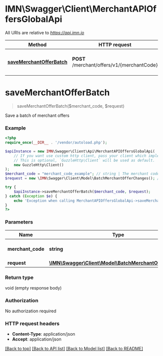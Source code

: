 # IMN\Swagger\Client\MerchantAPIOffersGlobalApi

All URIs are relative to *https://api.imn.io*

Method | HTTP request | Description
------------- | ------------- | -------------
[**saveMerchantOfferBatch**](MerchantAPIOffersGlobalApi.md#saveMerchantOfferBatch) | **POST** /merchant/offers/v1/{merchantCode} | Save a batch of merchant offers


# **saveMerchantOfferBatch**
> saveMerchantOfferBatch($merchant_code, $request)

Save a batch of merchant offers

### Example
```php
<?php
require_once(__DIR__ . '/vendor/autoload.php');

$apiInstance = new IMN\Swagger\Client\Api\MerchantAPIOffersGlobalApi(
    // If you want use custom http client, pass your client which implements `GuzzleHttp\ClientInterface`.
    // This is optional, `GuzzleHttp\Client` will be used as default.
    new GuzzleHttp\Client()
);
$merchant_code = "merchant_code_example"; // string | The merchant code
$request = new \IMN\Swagger\Client\Model\BatchMerchantOfferChanges(); // \IMN\Swagger\Client\Model\BatchMerchantOfferChanges | 

try {
    $apiInstance->saveMerchantOfferBatch($merchant_code, $request);
} catch (Exception $e) {
    echo 'Exception when calling MerchantAPIOffersGlobalApi->saveMerchantOfferBatch: ', $e->getMessage(), PHP_EOL;
}
?>
```

### Parameters

Name | Type | Description  | Notes
------------- | ------------- | ------------- | -------------
 **merchant_code** | **string**| The merchant code |
 **request** | [**\IMN\Swagger\Client\Model\BatchMerchantOfferChanges**](../Model/BatchMerchantOfferChanges.md)|  |

### Return type

void (empty response body)

### Authorization

No authorization required

### HTTP request headers

 - **Content-Type**: application/json
 - **Accept**: application/json

[[Back to top]](#) [[Back to API list]](../../README.md#documentation-for-api-endpoints) [[Back to Model list]](../../README.md#documentation-for-models) [[Back to README]](../../README.md)

